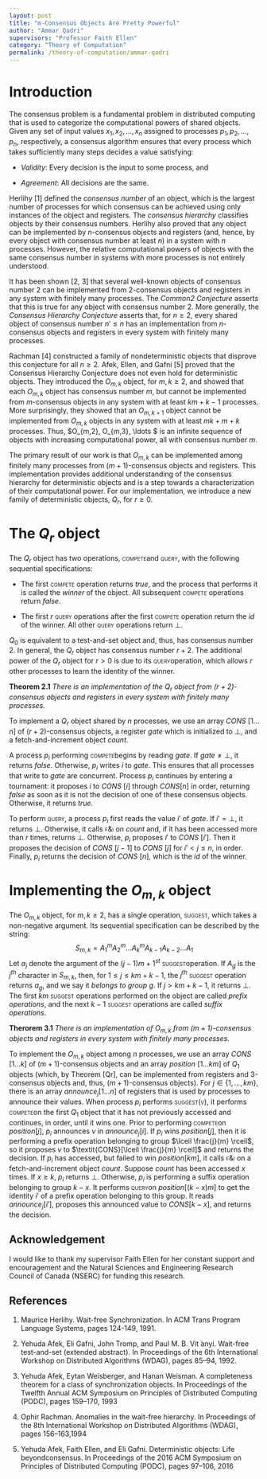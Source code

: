 ```yaml
---
layout: post
title: "m-Consensus Objects Are Pretty Powerful"
author: "Ammar Qadri"
supervisors: "Professor Faith Ellen"
category: "Theory of Computation"
permalink: /theory-of-computation/ammar-qadri
---
```


Introduction
============

The consensus problem is a fundamental problem in distributed computing
that is used to categorize the computational powers of shared objects.
Given any set of input values $x_1, x_2,  \ldots , x_n$ assigned to
processes $p_1,p_2, \ldots ,p_n$, respectively, a consensus algorithm
ensures that every process which takes sufficiently many steps decides a
value satisfying:

-   *Validity*: Every decision is the input to some process, and

-   *Agreement*: All decisions are the same.

Herlihy [1] defined the *consensus number* of
an object, which is the largest number of processes for which consensus
can be achieved using only instances of the object and registers. The
*consensus hierarchy* classifies objects by their consensus numbers.
Herlihy also proved that any object can be implemented by $n$-consensus
objects and registers (and, hence, by every object with consensus number
at least $n$) in a system with $n$ processes. However, the relative
computational powers of objects with the same consensus number in
systems with more processes is not entirely understood.

It has been shown [2, 3] that several well-known objects of
consensus number 2 can be implemented from 2-consensus objects and
registers in any system with finitely many processes. The *Common2
Conjecture* asserts that this is true for any object with consensus
number 2. More generally, the *Consensus Hierarchy Conjecture* asserts
that, for $n \geq 2$, every shared object of consensus number
$n' \leq n$ has an implementation from $n$-consensus objects and
registers in every system with finitely many processes.

Rachman [4] constructed a family of
nondeterministic objects that disprove this conjecture for all
$n \geq 2$. Afek, Ellen, and Gafni [5] proved
that the Consensus Hierarchy Conjecture does not even hold for
deterministic objects. They introduced the $O_{m,k}$ object, for
$m, k \geq 2$, and showed that each $O_{m,k}$ object has consensus
number $m$, but cannot be implemented from $m$-consensus objects in any
system with at least $km+k-1$ processes. More surprisingly, they showed
that an $O_{m, k+1}$ object cannot be implemented from $O_{m,k}$ objects
in any system with at least $mk+m+k$ processes. Thus,
$O_{m,2}, O_{m,3},  \ldots $ is an infinite sequence of objects with
increasing computational power, all with consensus number $m$.

The primary result of our work is that $O_{m,k}$ can be implemented
among finitely many processes from $(m+1)$-consensus objects and
registers. This implementation provides additional understanding of the
consensus hierarchy for deterministic objects and is a step towards a
characterization of their computational power. For our implementation,
we introduce a new family of deterministic objects, $Q_r$, for
$r \geq 0$.

The $Q_r$ object
================

The $Q_r$ object has two operations, <span><span><span
style="font-variant:small-caps;"><span>compete</span></span></span></span>and
<span><span><span
style="font-variant:small-caps;"><span>query</span></span></span></span>,
with the following sequential specifications:

-   The first <span><span><span
    style="font-variant:small-caps;"><span>compete</span></span></span></span> operation
    returns *true*, and the process that performs it is called the
    *winner* of the object. All subsequent <span><span><span
    style="font-variant:small-caps;"><span>compete</span></span></span></span> operations
    return *false*.

-   The first $r$ <span><span><span
    style="font-variant:small-caps;"><span>query</span></span></span></span> operations
    after the first <span><span><span
    style="font-variant:small-caps;"><span>compete</span></span></span></span> operation
    return the *id* of the winner. All other <span><span><span
    style="font-variant:small-caps;"><span>query</span></span></span></span> operations
    return $\bot$.

$Q_0$ is equivalent to a test-and-set object and, thus, has consensus
number 2. In general, the $Q_r$ object has consensus number $r+2$. The
additional power of the $Q_r$ object for $r>0$ is due to its
<span><span><span
style="font-variant:small-caps;"><span>query</span></span></span></span>operation,
which allows $r$ other processes to learn the identity of the winner.

**Theorem 2.1** *There is an implementation of the $Q_r$ object from
$(r+2)$-consensus objects and registers in every system with finitely
many processes.*

To implement a $Q_r$ object shared by $n$ processes, we use an array
*CONS* \[$1 \ldots n$\] of $(r+2)$-consensus objects, a register *gate*
which is initialized to $\bot$, and a fetch-and-increment object
*count*.

A process $p_i$ performing <span><span><span
style="font-variant:small-caps;"><span>compete</span></span></span></span>begins
by reading *gate*. If $\textit{gate} \neq \bot$, it returns *false*.
Otherwise, $p_i$ writes $i$ to *gate*. This ensures that all processes
that write to *gate* are concurrent. Process $p_i$ continues by entering
a tournament: it proposes $i$ to *CONS* \[$i$\] through *CONS*\[$n$\] in
order, returning *false* as soon as it is not the decision of one of
these consensus objects. Otherwise, it returns *true*.

To perform <span><span><span
style="font-variant:small-caps;"><span>query</span></span></span></span>,
a process $p_i$ first reads the value $i'$ of *gate*. If $i' = \bot$, it
returns $\bot$. Otherwise, it calls <span><span
style="font-variant:small-caps;">f&i</span></span> on *count* and, if it
has been accessed more than $r$ times, returns $\bot$. Otherwise, $p_i$
proposes $i'$ to *CONS* \[$i'$\]. Then it proposes the decision of
*CONS* \[$j-1$\] to *CONS* \[$j$\] for $i' < j \leq n$, in order. Finally,
$p_i$ returns the decision of *CONS* \[$n$\], which is the *id* of the
winner.

Implementing the $O_{m,k}$ object 
=================================

The $O_{m,k}$ object, for $m, k \geq 2$, has a single operation,
<span><span><span
style="font-variant:small-caps;"><span>suggest</span></span></span></span>,
which takes a non-negative argument. Its sequential specification can be
described by the string:
$$S_{m,k} = A_1^mA_2^m \ldots A_k^mA_{k-1}A_{k-2} \ldots A_1$$ Let $a_j$
denote the argument of the $(j-1)m + 1^{st}$ <span><span><span
style="font-variant:small-caps;"><span>suggest</span></span></span></span>operation.
If $A_g$ is the $j^{th}$ character in $S_{m,k}$, then, for
$1 \leq j \leq km+k-1$, the $j^{th}$ <span><span><span
style="font-variant:small-caps;"><span>suggest </span></span></span></span>operation
returns $a_g$, and we say it *belongs to group $g$*. If $j > km+k-1$, it
returns $\bot$. The first $km$ <span><span><span
style="font-variant:small-caps;"><span>suggest</span></span></span></span> operations
performed on the object are called *prefix operations*, and the next
$k-1$ <span><span><span
style="font-variant:small-caps;"><span>suggest</span></span></span></span> operations
are called *suffix operations*.

**Therorem 3.1** *There is an implementation of $O_{m,k}$ from $(m+1)$-consensus objects
and registers in every system with finitely many processes.*

To implement the $O_{m,k}$ object among $n$ processes, we use an array
*CONS* \[$1 \ldots k$\] of $(m+1)$-consensus objects and an array
*position* \[$1 \ldots km$\] of $Q_1$ objects (which, by Theorem \[Qr\],
can be implemented from registers and 3-consensus objects and, thus,
$(m+1)$-consensus objects). For $j \in \{1,\ldots,km\}$, there is an
array $\textit{announce}_j[1 \ldots n]$ of registers that is used by
processes to announce their values. When process $p_i$ performs
<span><span style="font-variant:small-caps;">suggest$(v)$</span></span>,
it performs <span><span><span
style="font-variant:small-caps;"><span>compete</span></span></span></span>on
the first $Q_1$ object that it has not previously accessed and
continues, in order, until it wins one. Prior to performing
<span><span><span
style="font-variant:small-caps;"><span>compete</span></span></span></span>on
*position*\[$j$\], $p_i$ announces $v$ in $\textit{announce}_j[i]$. If
$p_i$ wins *position*\[$j$\], then it is performing a prefix operation
belonging to group $\lceil \frac{j}{m} \rceil$, so it proposes $v$ to
$\textit{CONS}[\lceil \frac{j}{m} \rceil]$ and returns the decision. If
$p_i$ has accessed, but failed to win *position*\[$km$\], it calls
<span><span style="font-variant:small-caps;">f&i</span></span> on a
fetch-and-increment object *count*. Suppose *count* has been accessed
$x$ times. If $x \geq k$, $p_i$ returns $\bot$. Otherwise, $p_i$ is
performing a suffix operation belonging to group $k - x$. It performs
<span><span><span
style="font-variant:small-caps;"><span>query</span></span></span></span>on
$\textit{position}[(k-x)m]$ to get the identity $i'$ of a prefix
operation belonging to this group. It reads $\textit{announce}_j[i']$,
proposes this announced value to $\textit{CONS}[k-x]$, and returns the
decision.

Acknowledgement
----

I would like to thank my supervisor Faith Ellen for her constant support
and encouragement and the Natural Sciences and Engineering Research
Council of Canada (NSERC) for funding this research.


References
---------

1. Maurice Herlihy. Wait-free Synchronization. In ACM Trans Program Language Systems, pages 124-149, 1991.

2. Yehuda Afek, Eli Gafni, John Tromp, and Paul M. B. Vit ́anyi. Wait-free test-and-set (extended abstract).  In Proceedings of the 6th International Workshop on Distributed Algorithms (WDAG), pages 85–94, 1992.

3. Yehuda  Afek,  Eytan  Weisberger,  and  Hanan  Weisman. A  completeness theorem for a class of synchronization objects.  In Proceedings of the Twelfth Annual ACM  Symposium  on  Principles  of  Distributed  Computing  (PODC), pages 159–170, 1993

4. Ophir Rachman.  Anomalies in the wait-free hierarchy.  In Proceedings of the 8th International Workshop on Distributed Algorithms (WDAG), pages 156–163,1994

5. Yehuda  Afek,  Faith  Ellen,  and  Eli  Gafni.   Deterministic  objects:  Life  beyondconsensus.   In Proceedings  of  the  2016  ACM  Symposium  on  Principles  of Distributed Computing (PODC), pages 97–106, 2016

